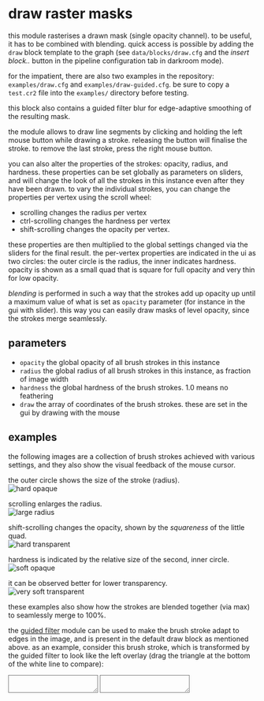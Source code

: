 # draw raster masks

this module rasterises a drawn mask (single opacity channel). to be useful, it
has to be combined with blending. quick access is possible by adding the `draw`
block template to the graph (see `data/blocks/draw.cfg` and the *insert block..*
button in the pipeline configuration tab in darkroom mode).

for the impatient, there are also two examples in the repository:
`examples/draw.cfg` and `examples/draw-guided.cfg`. be sure to copy a
`test.cr2` file into the `examples/` directory before testing.

this block also contains a guided filter blur for edge-adaptive smoothing of
the resulting mask.

the module allows to draw line segments by clicking and holding the left mouse
button while drawing a stroke. releasing the button will finalise the stroke.
to remove the last stroke, press the right mouse button.

you can also alter the properties of the strokes: opacity, radius, and
hardness. these properties can be set globally as parameters on sliders, and will
change the look of all the strokes in this instance even after they have been drawn.
to vary the individual strokes, you can change the properties per vertex using
the scroll wheel:

* scrolling changes the radius per vertex
* ctrl-scrolling changes the hardness per vertex
* shift-scrolling changes the opacity per vertex.

these properties are then multiplied to the global settings changed via the sliders
for the final result. the per-vertex properties are indicated in the ui as two circles:
the outer circle is the radius, the inner indicates hardness. opacity is shown as a small
quad that is square for full opacity and very thin for low opacity.

*blending* is performed in such a way that the strokes add up opacity up until a maximum
value of what is set as `opacity` parameter (for instance in the gui with slider). this
way you can easily draw masks of level opacity, since the strokes merge seamlessly.

## parameters

* `opacity` the global opacity of all brush strokes in this instance
* `radius` the global radius of all brush strokes in this instance, as fraction of image width
* `hardness` the global hardness of the brush strokes. 1.0 means no feathering
* `draw` the array of coordinates of the brush strokes. these are set in the gui by drawing with the mouse

## examples

the following images are a collection of brush strokes achieved with various
settings, and they also show the visual feedback of the mouse cursor.

the outer circle shows the size of the stroke (radius).  
![hard opaque](stroke-hard-opaque.jpg)

scrolling enlarges the radius.  
![large radius](stroke-hard-opaque-large.jpg)

shift-scrolling changes the opacity, shown by the *squareness* of the little quad.  
![hard transparent](stroke-hard-transparent.jpg)

hardness is indicated by the relative size of the second, inner circle.  
![soft opaque](stroke-soft-opaque.jpg)

it can be observed better for lower transparency.  
![very soft transparent](stroke-verysoft-transparent.jpg)

these examples also show how the strokes are blended together (via max) to seamlessly merge
to 100%.


the [guided filter](../guided/readme.md) module can be used to make the brush stroke
adapt to edges in the image, and is present in the default draw block as mentioned
above. as an example, consider this brush stroke,
which is transformed by the guided filter to look like the left overlay (drag
the triangle at the bottom of the white line to compare):  
<div class="compare_box">
<textarea readonly style="background:url(guided-off.jpg)"></textarea>
<textarea readonly style="background:url(guided-on.jpg)" ></textarea>
</div>

